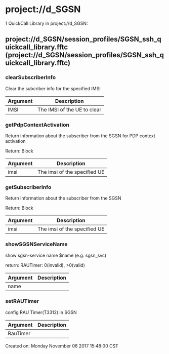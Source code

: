 # project://d_SGSN
1 QuickCall Library in project://d_SGSN:
## project://d_SGSN/session_profiles/SGSN_ssh_quickcall_library.fftc (project://d_SGSN/session_profiles/SGSN_ssh_quickcall_library.fftc)

### clearSubscriberInfo
Clear the subcriber info for the specified IMSI

Argument | Description
------------ | -------------
IMSI | The IMSI of the UE to clear
### getPdpContextActivation
Return information about the subscriber from the SGSN for PDP context activation

Return: Block


Argument | Description
------------ | -------------
imsi | The imsi of the specified UE
### getSubscriberInfo
Return information about the subscriber from the SGSN

Return: Block


Argument | Description
------------ | -------------
imsi | The imsi of the specified UE
### showSGSNServiceName
show sgsn-service name $name (e.g. sgsn_svc)

return: RAUTimer: 0(invalid), >0(valid)

Argument | Description
------------ | -------------
name | 
### setRAUTimer
config RAU Timer(T3312) in SGSN

Argument | Description
------------ | -------------
RauTimer | 
Created on: Monday November 06 2017 15:48:00 CST
